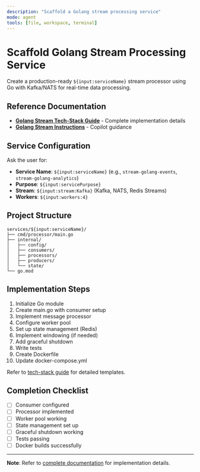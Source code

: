 ```yaml
---
description: "Scaffold a Golang stream processing service"
mode: agent
tools: [file, workspace, terminal]
---
```


# Scaffold Golang Stream Processing Service

Create a production-ready `${input:serviceName}` stream processor using Go with Kafka/NATS for real-time data processing.

## Reference Documentation

- **[Golang Stream Tech-Stack Guide](../../../../docs/tech-stacks/streams/golang.md)** - Complete implementation details
- **[Golang Stream Instructions](../instructions/service-stream-golang.instructions.md)** - Copilot guidance

## Service Configuration

Ask the user for:
- **Service Name**: `${input:serviceName}` (e.g., `stream-golang-events`, `stream-golang-analytics`)
- **Purpose**: `${input:servicePurpose}`
- **Stream**: `${input:stream:Kafka}` (Kafka, NATS, Redis Streams)
- **Workers**: `${input:workers:4}`

## Project Structure

```
services/${input:serviceName}/
├── cmd/processor/main.go
├── internal/
│   ├── config/
│   ├── consumers/
│   ├── processors/
│   ├── producers/
│   └── state/
└── go.mod
```

## Implementation Steps

1. Initialize Go module
2. Create main.go with consumer setup
3. Implement message processor
4. Configure worker pool
5. Set up state management (Redis)
6. Implement windowing (if needed)
7. Add graceful shutdown
8. Write tests
9. Create Dockerfile
10. Update docker-compose.yml

Refer to [tech-stack guide](../../../../docs/tech-stacks/streams/golang.md) for detailed templates.

## Completion Checklist

- [ ] Consumer configured
- [ ] Processor implemented
- [ ] Worker pool working
- [ ] State management set up
- [ ] Graceful shutdown working
- [ ] Tests passing
- [ ] Docker builds successfully

---

**Note**: Refer to [complete documentation](../../../../docs/tech-stacks/streams/golang.md) for implementation details.
